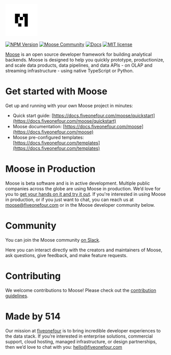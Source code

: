 <a href="https://docs.fiveonefour.com/moose/"><img src="https://raw.githubusercontent.com/514-labs/moose/main/logo-m-light.png" alt="moose logo" height="100px"></a>

[![NPM Version](https://img.shields.io/npm/v/%40514labs%2Fmoose-cli?logo=npm)](https://www.npmjs.com/package/@514labs/moose-cli?activeTab=readme)
[![Moose Community](https://img.shields.io/badge/slack-moose_community-purple.svg?logo=slack)](https://join.slack.com/t/moose-community/shared_invite/zt-2fjh5n3wz-cnOmM9Xe9DYAgQrNu8xKxg)
[![Docs](https://img.shields.io/badge/quick_start-docs-blue.svg)](https://docs.fiveonefour.com/moose/quickstart)
[![MIT license](https://img.shields.io/badge/license-MIT-yellow.svg)](LICENSE)

[Moose](https://docs.fiveonefour.com/moose) is an open source developer framework for building analytical backends. Moose is designed to help you quickly prototype, productionize, and scale data products, data pipelines, and data APIs - on OLAP and streaming infrastructure - using native TypeScript or Python.

# Get started with Moose

Get up and running with your own Moose project in minutes:
* Quick start guide: [https://docs.fiveonefour.com/moose/quickstart](https://docs.fiveonefour.com/moose/quickstart)
* Moose documentation: [https://docs.fiveonefour.com/moose](https://docs.fiveonefour.com/moose)
* Moose pre-configured templates: [https://docs.fiveonefour.com/templates](https://docs.fiveonefour.com/templates)

# Moose in Production

Moose is beta software and is in active development. Multiple public companies across the globe are using Moose in production. We’d love for you to [get your hands on it and try it out](https://docs.fiveonefour.com/moose). If you're interested in using Moose in production, or if you just want to chat, you can reach us at [moose@fiveonefour.com](mailto:moose@fiveonefour.com) or in the Moose developer community below.

# Community

You can join the Moose community [on Slack](https://join.slack.com/t/moose-community/shared_invite/zt-2fjh5n3wz-cnOmM9Xe9DYAgQrNu8xKxg).

Here you can interact directly with the creators and maintainers of Moose, ask questions, give feedback, and make feature requests.

# Contributing

We welcome contributions to Moose! Please check out the [contribution guidelines](https://github.com/514-labs/moose/blob/main/CONTRIBUTING.md).

# Made by 514

Our mission at [fiveonefour](https://www.fiveonefour.com/) is to bring incredible developer experiences to the data stack. If you’re interested in enterprise solutions, commercial support, cloud hosting, managed infrastructure, or design partnerships, then we’d love to chat with you: [hello@fiveonefour.com](mailto:hello@fiveonefour.com)
